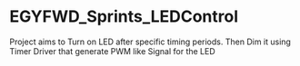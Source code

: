 # EGYFWD_Sprints_LEDControl

 Project aims to Turn on LED after specific timing periods.
 Then Dim it using Timer Driver that generate PWM like Signal for the LED
